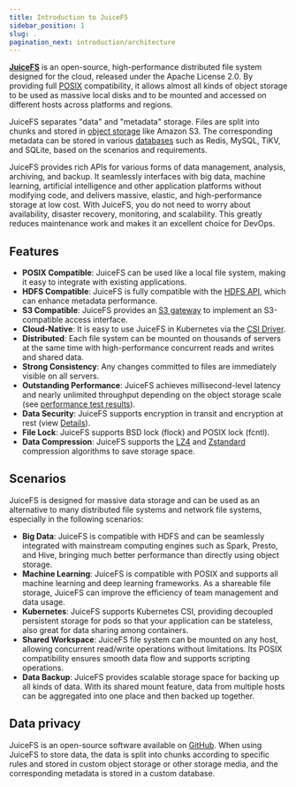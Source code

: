 ```yaml
---
title: Introduction to JuiceFS
sidebar_position: 1
slug: .
pagination_next: introduction/architecture
---
```


[**JuiceFS**](https://github.com/juicedata/juicefs) is an open-source, high-performance distributed file system designed for the cloud, released under the Apache License 2.0. By providing full [POSIX](https://en.wikipedia.org/wiki/POSIX) compatibility, it allows almost all kinds of object storage to be used as massive local disks and to be mounted and accessed on different hosts across platforms and regions.

JuiceFS separates "data" and "metadata" storage. Files are split into chunks and stored in [object storage](../reference/how_to_set_up_object_storage.md#supported-object-storage) like Amazon S3. The corresponding metadata can be stored in various [databases](../reference/how_to_set_up_metadata_engine.md) such as Redis, MySQL, TiKV, and SQLite, based on the scenarios and requirements.

JuiceFS provides rich APIs for various forms of data management, analysis, archiving, and backup. It seamlessly interfaces with big data, machine learning, artificial intelligence and other application platforms without modifying code, and delivers massive, elastic, and high-performance storage at low cost. With JuiceFS, you do not need to worry about availability, disaster recovery, monitoring, and scalability. This greatly reduces maintenance work and makes it an excellent choice for DevOps.

## Features

- **POSIX Compatible**: JuiceFS can be used like a local file system, making it easy to integrate with existing applications.
- **HDFS Compatible**: JuiceFS is fully compatible with the [HDFS API](../deployment/hadoop_java_sdk.md), which can enhance metadata performance.
- **S3 Compatible**: JuiceFS provides an [S3 gateway](../deployment/s3_gateway.md) to implement an S3-compatible access interface.
- **Cloud-Native**: It is easy to use JuiceFS in Kubernetes via the [CSI Driver](../deployment/how_to_use_on_kubernetes.md).
- **Distributed**: Each file system can be mounted on thousands of servers at the same time with high-performance concurrent reads and writes and shared data.
- **Strong Consistency**: Any changes committed to files are immediately visible on all servers.
- **Outstanding Performance**: JuiceFS achieves millisecond-level latency and nearly unlimited throughput depending on the object storage scale (see [performance test results](../benchmark/benchmark.md)).
- **Data Security**: JuiceFS supports encryption in transit and encryption at rest (view [Details](../security/encryption.md)).
- **File Lock**: JuiceFS supports BSD lock (flock) and POSIX lock (fcntl).
- **Data Compression**: JuiceFS supports the [LZ4](https://lz4.github.io/lz4) and [Zstandard](https://facebook.github.io/zstd) compression algorithms to save storage space.

## Scenarios

JuiceFS is designed for massive data storage and can be used as an alternative to many distributed file systems and network file systems, especially in the following scenarios:

- **Big Data**: JuiceFS is compatible with HDFS and can be seamlessly integrated with mainstream computing engines such as Spark, Presto, and Hive, bringing much better performance than directly using object storage.
- **Machine Learning**: JuiceFS is compatible with POSIX and supports all machine learning and deep learning frameworks. As a shareable file storage, JuiceFS can improve the efficiency of team management and data usage.
- **Kubernetes**: JuiceFS supports Kubernetes CSI, providing decoupled persistent storage for pods so that your application can be stateless, also great for data sharing among containers.
- **Shared Workspace**: JuiceFS file system can be mounted on any host, allowing concurrent read/write operations without limitations. Its POSIX compatibility ensures smooth data flow and supports scripting operations.
- **Data Backup**: JuiceFS provides scalable storage space for backing up all kinds of data. With its shared mount feature, data from multiple hosts can be aggregated into one place and then backed up together.

## Data privacy

JuiceFS is an open-source software available on [GitHub](https://github.com/juicedata/juicefs). When using JuiceFS to store data, the data is split into chunks according to specific rules and stored in custom object storage or other storage media, and the corresponding metadata is stored in a custom database.
